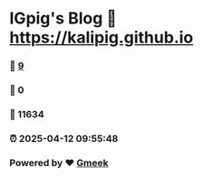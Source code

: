 # IGpig's Blog :link: https://kalipig.github.io 
### :page_facing_up: [9](https://kalipig.github.io/tag.html) 
### :speech_balloon: 0 
### :hibiscus: 11634 
### :alarm_clock: 2025-04-12 09:55:48 
### Powered by :heart: [Gmeek](https://github.com/Meekdai/Gmeek)
